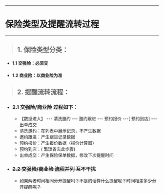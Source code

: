 
---

# 保险类型及提醒流转过程

---

> ## 1. 保险类型分类：

* #### 1.1 交强险：必须交
* #### 1.2 商业险：以商业险为准

> ## 2. 提醒流转流程：

* ### 2.1 交强险/商业险 过程如下：

  * 【数据进入】 --- 清洗邀约 --- 邀约跟进 --- 预约报价 ---\[ 预约到店\] --- 出单成交
  * 清洗邀约：在列表中展示记录，不产生数据
  * 邀约跟进：产生跟进记录数据
  * 预约报价：产生报价数据（报价计算器）
  * 预约到店：\( 繁琐省去此步骤\)
  * 出单成交：产生保险保单数据，修改下次提醒时间
* ### ~~2.2 交强险/商业险 流程并列 互不干扰~~

  * ~~如果两者时间相同分开提醒吗？不是的话算什么提醒呢？时间相差多少分开提醒呢？~~



